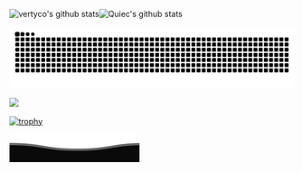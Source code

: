 ![vertyco's github stats](https://github-readme-stats.vercel.app/api?username=vertyco&show_icons=true&theme=radical&include_all_commits=true)![Quiec's github stats](https://github-readme-stats.vercel.app/api/top-langs/?username=vertyco&theme=radical&layout=compact)

![vertyco's github activity graph](https://raw.githubusercontent.com/BEPb/BEPb/output/github-contribution-grid-snake.svg)

![](https://discord.c99.nl/widget/theme-3/350053505815281665.png)

[![trophy](https://github-profile-trophy.vercel.app/?username=vertyco&theme=onedark)](https://github.com/vertyco/github-profile-trophy)

![](.assets/Bottom_down.svg)
